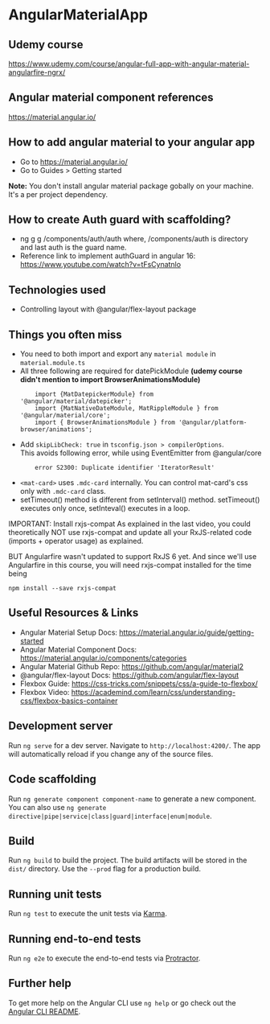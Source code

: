
# AngularMaterialApp

## Udemy course

https://www.udemy.com/course/angular-full-app-with-angular-material-angularfire-ngrx/

## Angular material component references

https://material.angular.io/

## How to add angular material to your angular app

- Go to https://material.angular.io/
- Go to Guides > Getting started

**Note:** You don't install angular material package gobally on your machine. It's a per project dependency.

## How to create Auth guard with scaffolding?

 - ng g g /components/auth/auth   where, /components/auth is directory and last auth is the guard name.
 - Reference link to implement authGuard in angular 16: https://www.youtube.com/watch?v=tFsCynatnlo

## Technologies used

 - Controlling layout with @angular/flex-layout package

## Things you often miss

 - You need to both import and export any `material module` in `material.module.ts`
 - All three following are required for datePickModule **(udemy course didn't mention to import BrowserAnimationsModule)**
    ```
        import {MatDatepickerModule} from '@angular/material/datepicker';
        import {MatNativeDateModule, MatRippleModule } from '@angular/material/core';
        import { BrowserAnimationsModule } from '@angular/platform-browser/animations';
    ```
- Add `skipLibCheck: true` in `tsconfig.json > compilerOptions`.  
  This avoids following error, while using EventEmitter from @angular/core
    ```
        error S2300: Duplicate identifier 'IteratorResult'
    ```
- `<mat-card>` uses `.mdc-card` internally. You can control mat-card's css only with `.mdc-card` class.
- setTimeout() method is different from setInterval() method. setTimeout() executes only once, setInteval() executes in a loop.

IMPORTANT: Install rxjs-compat
As explained in the last video, you could theoretically NOT use rxjs-compat  and update all your RxJS-related code (imports + operator usage) as explained.

BUT Angularfire wasn't updated to support RxJS 6 yet. And since we'll use Angularfire in this course, you will need rxjs-compat  installed for the time being

```
npm install --save rxjs-compat 
```
    
## Useful Resources & Links
 - Angular Material Setup Docs: https://material.angular.io/guide/getting-started
 - Angular Material Component Docs: https://material.angular.io/components/categories
 - Angular Material Github Repo: https://github.com/angular/material2
 - @angular/flex-layout Docs: https://github.com/angular/flex-layout
 - Flexbox Guide: https://css-tricks.com/snippets/css/a-guide-to-flexbox/
 - Flexbox Video: https://academind.com/learn/css/understanding-css/flexbox-basics-container
## Development server

Run `ng serve` for a dev server. Navigate to `http://localhost:4200/`. The app will automatically reload if you change any of the source files.

## Code scaffolding

Run `ng generate component component-name` to generate a new component. You can also use `ng generate directive|pipe|service|class|guard|interface|enum|module`.

## Build

Run `ng build` to build the project. The build artifacts will be stored in the `dist/` directory. Use the `--prod` flag for a production build.

## Running unit tests

Run `ng test` to execute the unit tests via [Karma](https://karma-runner.github.io).

## Running end-to-end tests

Run `ng e2e` to execute the end-to-end tests via [Protractor](http://www.protractortest.org/).

## Further help

To get more help on the Angular CLI use `ng help` or go check out the [Angular CLI README](https://github.com/angular/angular-cli/blob/master/README.md).
